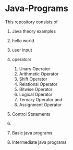 # Java-Programs
This repository consists of
1. Java theory examples
  1. hello world
  2. user input
  3. operators 
      1. Unary Operator
      2. Arithmetic Operator
      3. Shift Operator
      4. Relational Operator
      5. Bitwise Operator
      6. Logical Operator
      7. Ternary Operator and
      8. Assignment Operator
  4. Control Statements
      
  
  
  5. 
3. Basic java programs
4. Intermediate java programs
